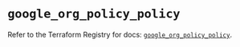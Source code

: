 # `google_org_policy_policy`

Refer to the Terraform Registry for docs: [`google_org_policy_policy`](https://registry.terraform.io/providers/hashicorp/google/6.34.0/docs/resources/org_policy_policy).
